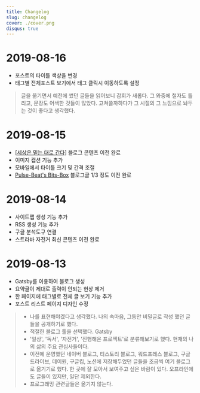 ```yaml
---
title: Changelog
slug: changelog
cover: ./cover.png
disqus: true
---
```


# 2019-08-16

- 포스트의 타이틀 색상을 변경
- 태그별 전체포스트 보기에서 태그 클릭시 이동하도록 설정

> 글을 옮기면서 예전에 썼던 글들을 읽어보니 감회가 새롭다. 그 와중에 철자도 틀리고, 문장도 어색한 것들이 많았다. 고쳐쓸까하다가 그 시절의 그 느낌으로 놔두는 것이 좋다고 생각했다.

# 2019-08-15

- [[세상은 믿는 대로 간다]](https://blog.naver.com/knightbw) 블로그 콘텐츠 이전 완료
- 이미지 캡션 기능 추가
- 모바일에서 타이틀 크기 및 간격 조절
- [Pulse-Beat's Bits-Box](https://pulsebeat.tistory.com/) 블로그글 1/3 정도 이전 완료

# 2019-08-14

- 사이트맵 생성 기능 추가
- RSS 생성 기능 추가
- 구글 분석도구 연결
- 스트라바 자전거 최신 콘텐츠 이전 완료

# 2019-08-13

- Gatsby를 이용하여 블로그 생성
- 요약글이 제대로 출력이 안되는 현상 제거
- 한 페이지에 태그별로 전체 글 보기 기능 추가
- 포스트 리스트 페이지 디자인 수정

> - 나를 표현해야겠다고 생각했다. 나의 속마음, 그동안 비밀글로 작성 했던 글들을 공개하기로 했다.
> - 적절한 블로그 툴을 선택했다. Gatsby
> - '일상', '독서', '자전거', '진행해온 프로젝트'로 분류해보기로 했다. 현재의 나의 삶의 주요 관심사들이다.
> - 이전에 운영했던 네이버 블로그, 티스토리 블로그, 워드프레스 블로그, 구글 드라이브, 데이원, 구글킵, 노션에 저장해두었던 글들을 조금씩 여기 블로그로 옮기기로 했다. 한 곳에 잘 모아서 보여주고 싶은 바람이 있다. 오프라인에도 글들이 있지만, 일단 제외한다.
> - 프로그래밍 관련글들은 옮기지 않는다.
